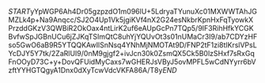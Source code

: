 $START$yYpWGP6Ah4Dr05gzpzdO1m096lU+5LdryaTYunuXc01MXWWTAhJGMZLk4p+Na9Anqcc/SJ2O4Up1Vk5jgiKVf4nX2G24esNkbrKpnHxFqTyowkXPrzddGKzV3QWBiR2OkOax4ntLirK2uf6eAUpGcPn7TQp5/9IF3RihHfkYCGKBvfwSpJGBnUCu6jZJKqTSImQtC8uhYjYQUvOt3s01nUMaCr3I9/ab7CDYzHFso5GwO6aB9R5YTQQKAwIlSnNsq4YNhMjNMOTAt9D/FNP2tF1zi8tlKrslVPsLYcDJY5Y7tk/2ZaRlUI9/0nM9gjgf2+ivJcn30k0ZsmQX5Ck5B0lzSHxf7sRxGqFnOOyD73C+y+DovQFUidMyCaxs7wGHERJsVByJ5ovMPFL5wCdNYyrr6bVzftYYHGTQgyA1Dnx0dXyTcwVdcVKFA86A/T8y$END$